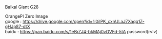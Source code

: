 Baikal Giant G28 

OrangePI Zero Image<BR>
google : https://drive.google.com/open?id=1i0iIPK_cxnULaJ7Xaqg1Z-gHJp87-dtX <BR>
baidu  : https://pan.baidu.com/s/1eBrZJ4-bkMAj0vOVFd-5tA
         password(rvlv)

